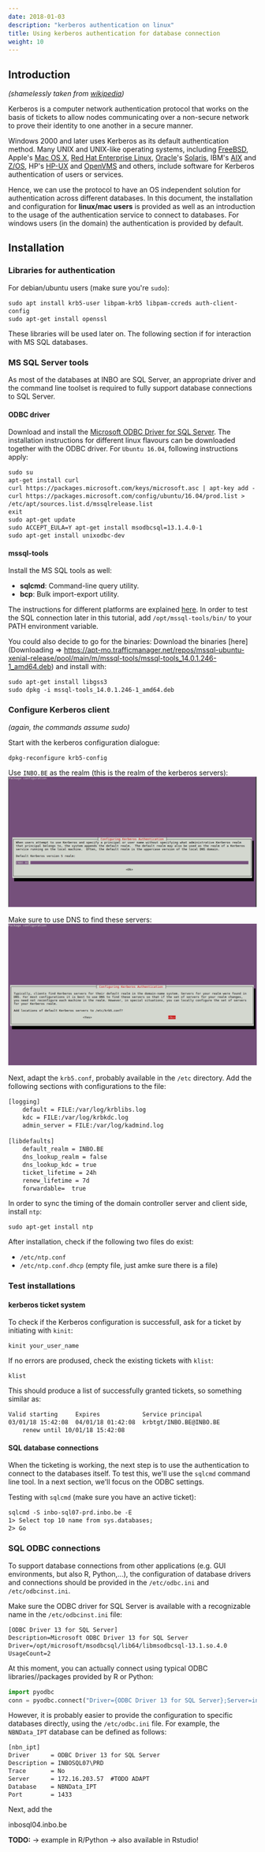 ```yaml
---
date: 2018-01-03
description: "kerberos authentication on linux"
title: Using kerberos authentication for database connection
weight: 10
---
```


## Introduction

*(shamelessly taken from [wikipedia](https://en.wikipedia.org/wiki/Kerberos_(protocol)))*

Kerberos is a computer network authentication protocol that works on the basis of tickets to allow nodes communicating over a non-secure network to prove their identity to one another in a secure manner. 

Windows 2000 and later uses Kerberos as its default authentication method. Many UNIX and UNIX-like operating systems, including [FreeBSD](https://en.wikipedia.org/wiki/FreeBSD), Apple's [Mac OS X](https://en.wikipedia.org/wiki/Mac_OS_X), [Red Hat Enterprise Linux](https://en.wikipedia.org/wiki/Red_Hat_Enterprise_Linux), [Oracle](https://en.wikipedia.org/wiki/Sun_microsystems)'s [Solaris](https://en.wikipedia.org/wiki/Solaris_(operating_system)), IBM's [AIX](https://en.wikipedia.org/wiki/AIX) and [Z/OS](https://en.wikipedia.org/wiki/Z/OS), HP's [HP-UX](https://en.wikipedia.org/wiki/HP-UX) and [OpenVMS](https://en.wikipedia.org/wiki/OpenVMS) and others, include software for Kerberos authentication of users or services. 

Hence, we can use the protocol to have an OS independent solution for authentication across different databases. In this document, the installation and configuration for **linux/mac users** is provided as well as an introduction to the usage of the authentication service to connect to databases. For windows users (in the domain) the authentication is provided by default.

## Installation

### Libraries for authentication

For debian/ubuntu users (make sure you're `sudo`):

```
sudo apt install krb5-user libpam-krb5 libpam-ccreds auth-client-config
sudo apt-get install openssl
```

These libraries will be used later on. The following section if for interaction with MS SQL databases.

### MS SQL Server tools

As most of the databases at INBO are SQL Server, an appropriate driver and the command line toolset is required  to fully support database connections to SQL Server.

#### ODBC driver

Download and install the [Microsoft ODBC Driver for SQL Server](https://www.microsoft.com/en-us/download/details.aspx?id=53339).   The installation instructions for different linux flavours can be downloaded together with the ODBC driver. For `Ubuntu 16.04`,  following instructions apply:

```
sudo su
apt-get install curl
curl https://packages.microsoft.com/keys/microsoft.asc | apt-key add -
curl https://packages.microsoft.com/config/ubuntu/16.04/prod.list > /etc/apt/sources.list.d/mssqlrelease.list
exit
sudo apt-get update
sudo ACCEPT_EULA=Y apt-get install msodbcsql=13.1.4.0-1
sudo apt-get install unixodbc-dev
```

#### mssql-tools

Install the MS SQL tools as well:

* **sqlcmd**: Command-line query utility.
* **bcp**: Bulk import-export utility.

The instructions for different platforms are explained [here](https://docs.microsoft.com/en-us/sql/linux/sql-server-linux-setup-tools). In order to test the SQL connection later in this tutorial, add `/opt/mssql-tools/bin/` to your PATH environment variable.

You could also decide to go for the binaries: Download the binaries [here](Downloading => https://apt-mo.trafficmanager.net/repos/mssql-ubuntu-xenial-release/pool/main/m/mssql-tools/mssql-tools_14.0.1.246-1_amd64.deb) and install with:

```
sudo apt-get install libgss3
sudo dpkg -i mssql-tools_14.0.1.246-1_amd64.deb
```

### Configure Kerberos client

*(again, the commands assume sudo)*

Start with the kerberos configuration dialogue:

```
dpkg-reconfigure krb5-config
```
Use `INBO.BE` as the realm (this is the realm of the kerberos servers):
![](./images/kerberos_config_1.png)

Make sure to use DNS to find these servers:
![](./images/kerberos_config_2.png)

Next, adapt the `krb5.conf`, probably available in the `/etc` directory.  Add the following sections with configurations to the file:

```
[logging]
	default = FILE:/var/log/krblibs.log
	kdc = FILE:/var/log/krbkdc.log
	admin_server = FILE:/var/log/kadmind.log

[libdefaults]
	default_realm = INBO.BE
	dns_lookup_realm = false
	dns_lookup_kdc = true
	ticket_lifetime = 24h
	renew_lifetime = 7d
	forwardable=  true
```

In order to sync the timing of the domain controller server and client side, install `ntp`:

```
sudo apt-get install ntp
```
After installation, check if the following two files do exist: 
* `/etc/ntp.conf`
* `/etc/ntp.conf.dhcp` (empty file, just amke sure there is a file)

### Test installations

#### kerberos ticket system

To check if the Kerberos configuration is successfull, ask for a ticket by initiating with `kinit`:
```
kinit your_user_name
```

If no errors are prodused, check the existing tickets with `klist`:
```
klist
```
This should produce a list of successfully granted tickets, so something similar as:

```
Valid starting     Expires            Service principal
03/01/18 15:42:08  04/01/18 01:42:08  krbtgt/INBO.BE@INBO.BE
	renew until 10/01/18 15:42:08
```

#### SQL database connections

When the ticketing is working, the next step is to use the authentication to connect to the databases itself. To test this, we'll use the `sqlcmd` command line tool. In a next section, we'll focus on the ODBC settings.

Testing with `sqlcmd` (make sure you have an active ticket):

```
sqlcmd -S inbo-sql07-prd.inbo.be -E
1> Select top 10 name from sys.databases;
2> Go
```

### SQL ODBC connections

To support  database connections from other applications (e.g. GUI environments, but also R, Python,...), the configuration of database drivers and connections should be provided in the `/etc/odbc.ini` and `/etc/odbcinst.ini`.

Make sure the ODBC driver for SQL Server is available with a recognizable name in the `/etc/odbcinst.ini` file:
```
[ODBC Driver 13 for SQL Server]
Description=Microsoft ODBC Driver 13 for SQL Server
Driver=/opt/microsoft/msodbcsql/lib64/libmsodbcsql-13.1.so.4.0
UsageCount=2
```
At this moment, you can actually connect using typical ODBC libraries//packages provided by R or Python:

```python
import pyodbc
conn = pyodbc.connect("Driver={ODBC Driver 13 for SQL Server};Server=inbo-sql07-prd.inbo.be;Database=NBNData_IPT;Trusted_Connection=yes;")
```

However, it is probably easier to provide the configuration to specific databases directly, using the `/etc/odbc.ini` file. For example, the `NBNData_IPT` database can be defined as follows:

```
[nbn_ipt]
Driver      = ODBC Driver 13 for SQL Server
Description = INBOSQL07\PRD
Trace       = No
Server      = 172.16.203.57  #TODO ADAPT
Database    = NBNData_IPT
Port        = 1433
```

Next,  add the 

inbosql04.inbo.be


**TODO:**
-> example in R/Python
-> also available in Rstudio!











